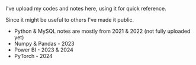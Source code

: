 
I've upload my codes and notes here, using it for quick reference. 

Since it might be useful to others I've made it public.


- Python & MySQL notes are mostly from 2021 & 2022 (not fully uploaded yet)
- Numpy & Pandas - 2023
- Power BI - 2023 & 2024
- PyTorch - 2024


